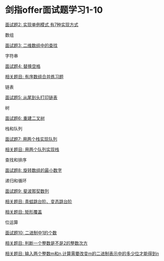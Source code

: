 剑指offer面试题学习1-10
====

[面试题2: 实现单例模式 有7种实现方式](https://github.com/Cyhui/algorithm/blob/master/src/%E5%89%91%E6%8C%87offer/ch1_10/Test2.java)

数组

[面试题3: 二维数组中的查找](https://github.com/Cyhui/algorithm/blob/master/src/%E5%89%91%E6%8C%87offer/ch1_10/Test3.java)

字符串

[面试题4: 替换空格](https://github.com/Cyhui/algorithm/blob/master/src/%E5%89%91%E6%8C%87offer/ch1_10/Test4.java)

[相关题目: 有序数组合并练习题](https://github.com/Cyhui/algorithm/blob/master/src/%E5%89%91%E6%8C%87offer/ch1_10/Test4_1.java)

链表

[面试题5: 从尾到头打印链表](https://github.com/Cyhui/algorithm/blob/master/src/%E5%89%91%E6%8C%87offer/ch1_10/Test5.java)

树

[面试题6: 重建二叉树](https://github.com/Cyhui/algorithm/blob/master/src/%E5%89%91%E6%8C%87offer/ch1_10/Test6.java)

栈和队列

[面试题7: 用两个栈实现队列](https://github.com/Cyhui/algorithm/blob/master/src/%E5%89%91%E6%8C%87offer/ch1_10/Test7.java)

[相关题目: 用两个队列实现栈](https://github.com/Cyhui/algorithm/blob/master/src/%E5%89%91%E6%8C%87offer/ch1_10/Test7_1.java)

查找和排序

[面试题8: 旋转数组的最小数字](https://github.com/Cyhui/algorithm/blob/master/src/%E5%89%91%E6%8C%87offer/ch1_10/Test8.java)

递归和循环

[面试题9: 斐波那契数列](https://github.com/Cyhui/algorithm/blob/master/src/%E5%89%91%E6%8C%87offer/ch1_10/Test9.java)

[相关题目: 青蛙跳台阶、变态跳台阶](https://github.com/Cyhui/algorithm/blob/master/src/%E5%89%91%E6%8C%87offer/ch1_10/Test9_1.java)

[相关题目: 矩形覆盖](https://github.com/Cyhui/algorithm/blob/master/src/%E5%89%91%E6%8C%87offer/ch1_10/Test9_2.java)

位运算

[面试题10: 二进制中1的个数](https://github.com/Cyhui/algorithm/blob/master/src/%E5%89%91%E6%8C%87offer/ch1_10/Test10.java)

[相关题目: 判断一个整数是不是2的整数次方](https://github.com/Cyhui/algorithm/blob/master/src/%E5%89%91%E6%8C%87offer/ch1_10/Test10_1.java)

[相关题目: 输入两个整数m和n,计算需要改变m的二进制表示中的多少位才能得到n](https://github.com/Cyhui/algorithm/blob/master/src/%E5%89%91%E6%8C%87offer/ch1_10/Test10_2.java)
